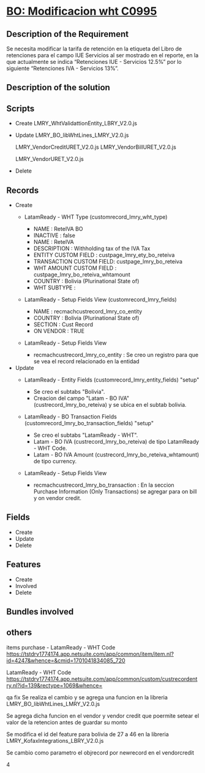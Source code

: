 # [BO: Modificacion wht C0995](https://docs.google.com/document/d/1I3NvteDPiYfCXt80L4dz7rQPSiD29Yfm/edit)


## Description of the Requirement

Se necesita modificar la tarifa de retención en la etiqueta del Libro de retenciones para el campo IUE Servicios al ser mostrado en el reporte, en la que actualmente se indica “Retenciones IUE - Servicios 12.5%” por lo siguiente “Retenciones IVA - Servicios 13%”.

## Description of the solution



## Scripts
+ Create
  LMRY_WhtValidattionEntity_LBRY_V2.0.js
  
  
+ Update
  LMRY_BO_libWhtLines_LMRY_V2.0.js



  LMRY_VendorCreditURET_V2.0.js
  LMRY_VendorBillURET_V2.0.js

  LMRY_VendorURET_V2.0.js

+ Delete

## Records
+ Create
  + LatamReady - WHT Type (customrecord_lmry_wht_type)
    + NAME                    : ReteIVA BO
    + INACTIVE                : false
    + NAME                    : ReteIVA
    + DESCRIPTION             : Withholding tax of the IVA Tax
    + ENTITY CUSTOM FIELD     : custpage_lmry_ety_bo_reteiva
    + TRANSACTION CUSTOM FIELD: custpage_lmry_bo_reteiva
    + WHT AMOUNT CUSTOM FIELD : custpage_lmry_bo_reteiva_whtamount
    + COUNTRY                 : Bolivia (Plurinational State of)
    + WHT SUBTYPE             :

  + LatamReady - Setup Fields View (customrecord_lmry_fields)
    + NAME      : recmachcustrecord_lmry_co_entity
    + COUNTRY   : Bolivia (Plurinational State of)
    + SECTION   : Cust Record
    + ON VENDOR : TRUE

  + LatamReady - Setup Fields View
    + recmachcustrecord_lmry_co_entity : Se creo un registro para que se vea el record relacionado en la entidad
+ Update
    + LatamReady - Entity Fields (customrecord_lmry_entity_fields) "setup"
      + Se creo el subtabs "Bolivia".
      + Creacion del campo "Latam - BO IVA" (custrecord_lmry_bo_reteiva) y se ubica en el subtab bolivia.

    + LatamReady - BO Transaction Fields (customrecord_lmry_bo_transaction_fields) "setup"
      + Se creo el subtabs "LatamReady - WHT".
      + Latam - BO IVA (custrecord_lmry_bo_reteiva) de tipo LatamReady - WHT Code.
      + Latam - BO IVA Amount (custrecord_lmry_bo_reteiva_whtamount) de tipo currency.

    + LatamReady - Setup Fields View
      + recmachcustrecord_lmry_bo_transaction : En la seccion Purchase Information (Only Transactions) se agregar para on bill y on vendor credit.


## Fields
+ Create
+ Update 
+ Delete

## Features
+ Create
+ Involved
+ Delete

## Bundles involved


## others
items purchase - LatamReady - WHT Code
https://tstdrv1774174.app.netsuite.com/app/common/item/item.nl?id=4247&whence=&cmid=1701041834085_720


LatamReady - WHT Code
https://tstdrv1774174.app.netsuite.com/app/common/custom/custrecordentry.nl?id=139&rectype=1069&whence=


qa fix 
Se realiza el cambio y se agrega una funcion en la libreria LMRY_BO_libWhtLines_LMRY_V2.0.js

Se agrega dicha funcion en el vendor y vendor credit que poermite setear el valor de la retencion antes de guardar su monto

Se modifica el id del feature para bolivia de 27 a 46 en la libreria LMRY_KofaxIntegrations_LBRY_V2.0.js

Se cambio como parametro el objrecord por newrecord en el vendorcredit



























  4 